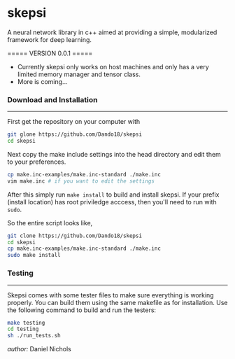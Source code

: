 # skepsi

A neural network library in c++ aimed at providing a simple, modularized framework for deep learning. 

===== VERSION 0.0.1 =====
- Currently skepsi only works on host machines and only has a very limited memory manager and tensor class.
- More is coming...


### Download and Installation
-----------------------------
First get the repository on your computer with

```sh
git glone https://github.com/Dando18/skepsi
cd skepsi
```

Next copy the make include settings into the head directory and edit them to your preferences.

```sh
cp make.inc-examples/make.inc-standard ./make.inc
vim make.inc # if you want to edit the settings
```

After this simply run `make install` to build and install skepsi. If your prefix (install location) has root priviledge acccess, then you'll need to run with `sudo`.

So the entire script looks like,

```sh
git clone https://github.com/Dando18/skepsi
cd skepsi
cp make.inc-examples/make.inc-standard ./make.inc
sudo make install
```

### Testing 
------------
Skepsi comes with some tester files to make sure everything is working properly. You can build them using the same makefile as for installation. Use the following command to build and run the testers:

```sh
make testing
cd testing
sh ./run_tests.sh
```



_author:_ Daniel Nichols

